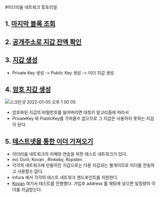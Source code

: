 #이더리움 네트워크 튜토리얼

## 1. [마지막 블록 조회](https://github.com/myungsworld/ethereum/blob/main/tutorial/1.lastest_block_number.go)

## 2. [공개주소로 지갑 잔액 확인](https://github.com/myungsworld/ethereum/blob/main/tutorial/2.get_ether_from_address.go)

## 3. [지갑 생성](https://github.com/myungsworld/ethereum/blob/main/tutorial/3.generate_wallet.go)

- Private Key 생성 -> Public Key 생성 -> 이더 지갑 생성 

## 4. [암호 지갑 생성]()

![스크린샷 2022-01-05 오후 1 00 05](https://user-images.githubusercontent.com/56465854/148158568-8d554bfc-54ba-4766-a513-1414ee32d8e8.png)

- 암호화된 지갑의 비밀번호를 잃어버리면 대칭키 알고리즘에 따라서
- PrivateKey 와 PublicKey를 가져올수 없으므로 그 지갑은 사용하지 못하는 지갑이 된다.

## 5. [테스트넷을 통한 이더 가져오기]()

- 이더리움 네트워크의 이해와 연습을 위한 테스트 네트워크가 있다.
- ex) Gorli, Kovan , Rinkeby, Ropsten 
- 각각의 네트워크에 만들어진 지갑으로는 다른 지갑과는 별개이므로 이더를 전송하고 사용할수 없다.
- Infura 에서 각각의 테스트 네트워크 엔드포인트를 지원한다.
- [Kovan](https://kovan.etherscan.io/address/0xb347b9f5b56b431b2cf4e1d90a5995f7519ca792#writeContract) 여기서 테스트를 진행했다. 가입후 address 를 채팅에 넣으면 일정량의 이더를 지급받는다.